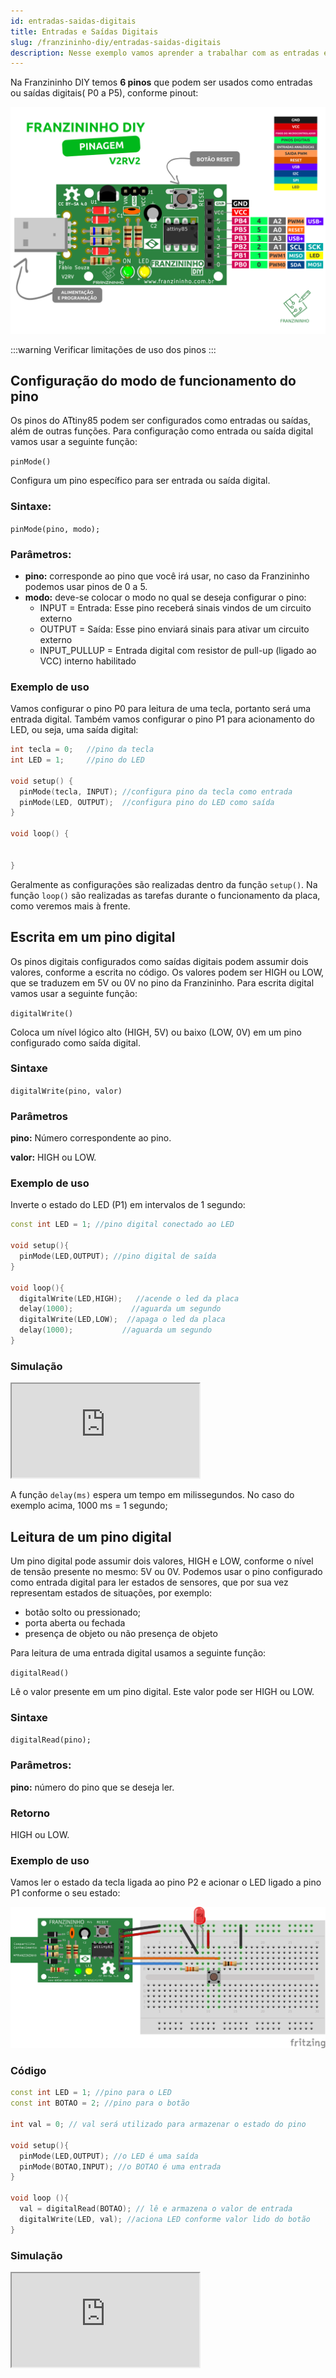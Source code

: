 ```yaml
---
id: entradas-saidas-digitais
title: Entradas e Saídas Digitais
slug: /franzininho-diy/entradas-saidas-digitais
description: Nesse exemplo vamos aprender a trabalhar com as entradas e saídas digitais na Franzininho DIY
---
```


Na Franzininho DIY temos **6 pinos** que podem ser usados como entradas ou saídas digitais\( P0 a P5\), conforme pinout:

![Pinagem Franzininho DIY](img/pinagem-V2.png)

:::warning
Verificar limitações de uso dos pinos
:::

## Configuração do modo de funcionamento do pino

Os pinos do ATtiny85 podem ser configurados como entradas ou saídas, além de outras funções. Para configuração como entrada ou saída digital vamos usar a seguinte função:

`pinMode()`

Configura um pino específico para ser entrada ou saída digital.

### Sintaxe:

`pinMode(pino, modo);`

### Parâmetros:

- **pino:** corresponde ao pino que você irá usar, no caso da Franzininho podemos usar pinos de 0 a 5.
- **modo:** deve-se colocar o modo no qual se deseja configurar o pino:
    * INPUT  =  Entrada: Esse pino receberá sinais vindos de um circuito externo
    * OUTPUT = Saída: Esse pino enviará sinais para ativar um circuito externo
    * INPUT\_PULLUP = Entrada digital com resistor de pull-up \(ligado ao VCC\) interno habilitado

### Exemplo de uso

Vamos configurar o pino P0 para leitura de uma tecla, portanto será uma entrada digital. Também vamos configurar o pino P1 para acionamento do LED, ou seja, uma saída digital:

```cpp
int tecla = 0;   //pino da tecla
int LED = 1;     //pino do LED

void setup() {
  pinMode(tecla, INPUT); //configura pino da tecla como entrada
  pinMode(LED, OUTPUT);  //configura pino do LED como saída
}

void loop() {


}
```

Geralmente as configurações são realizadas dentro da função `setup()`. Na função `loop()` são realizadas as tarefas durante o funcionamento da placa, como veremos mais à frente.

## Escrita em um pino digital

Os pinos digitais configurados como saídas digitais podem assumir dois valores, conforme a escrita no código. Os valores podem ser HIGH ou LOW, que se traduzem em 5V ou 0V no pino da Franzininho. Para escrita digital vamos usar a seguinte função:

`digitalWrite()`

Coloca um nível lógico alto \(HIGH, 5V\) ou baixo \(LOW, 0V\) em um pino configurado como saída digital.

### Sintaxe

`digitalWrite(pino, valor)`

### Parâmetros

**pino:** Número correspondente ao pino.

**valor:** HIGH ou LOW.

### Exemplo de uso

Inverte o estado do LED \(P1\) em intervalos de 1 segundo:

```cpp
const int LED = 1; //pino digital conectado ao LED

void setup(){
  pinMode(LED,OUTPUT); //pino digital de saída
}

void loop(){
  digitalWrite(LED,HIGH);   //acende o led da placa
  delay(1000);             //aguarda um segundo
  digitalWrite(LED,LOW);  //apaga o led da placa
  delay(1000);           //aguarda um segundo
}
```

### Simulação

<iframe src="https://wokwi.com/arduino/projects/310738934055305794?view=diagram"></iframe>

A função `delay(ms)` espera um tempo em milissegundos. No caso do exemplo acima, 1000 ms = 1 segundo;

## Leitura de um pino digital

Um pino digital pode assumir dois valores, HIGH e LOW, conforme o nível de tensão presente no mesmo: 5V ou 0V. Podemos usar o pino configurado como entrada digital para ler estados de sensores, que por sua vez representam estados de situações, por exemplo:

* botão solto ou pressionado;
* porta aberta ou fechada
* presença de objeto ou não presença de objeto

Para leitura de uma entrada digital usamos a seguinte função:

`digitalRead()`

Lê o valor presente em um pino digital. Este valor pode ser HIGH ou LOW.

### Sintaxe

`digitalRead(pino);`

### Parâmetros:

**pino:** número do pino que se deseja ler.

### Retorno

HIGH ou LOW.

### Exemplo de uso
Vamos ler o estado da tecla ligada ao pino P2 e acionar o LED ligado a pino P1 conforme o seu estado:

![Circuito](img/entradas-saidas-digitais/circuito.png)

### Código

```cpp
const int LED = 1; //pino para o LED
const int BOTAO = 2; //pino para o botão

int val = 0; // val será utilizado para armazenar o estado do pino

void setup(){
  pinMode(LED,OUTPUT); //o LED é uma saída
  pinMode(BOTAO,INPUT); //o BOTAO é uma entrada
}

void loop (){
  val = digitalRead(BOTAO); // lê e armazena o valor de entrada
  digitalWrite(LED, val); //aciona LED conforme valor lido do botão
}
```

### Simulação

<iframe src="https://wokwi.com/arduino/projects/310739108383162946?view=diagram"></iframe>